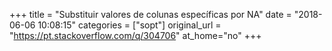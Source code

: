 +++
title = "Substituir valores de colunas específicas por NA"
date = "2018-06-06 10:08:15"
categories = ["sopt"]
original_url = "https://pt.stackoverflow.com/q/304706"
at_home="no"
+++

